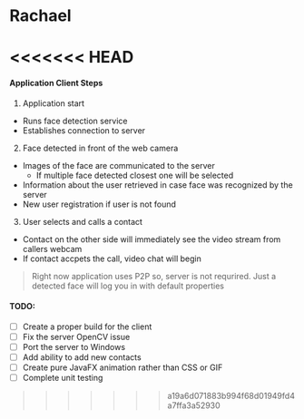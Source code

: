 # Rachael

<<<<<<< HEAD
=======
#### Application Client Steps

1. Application start
  + Runs face detection service
  + Establishes connection to server
2. Face detected in front of the web camera
  + Images of the face are communicated to the server
    - If multiple face detected closest one will be selected
  + Information about the user retrieved in case face was recognized by the server
  + New user registration if user is not found
3. User selects and calls a contact
  + Contact on the other side will immediately see the video stream from callers webcam
  + If contact accpets the call, video chat will begin

> Right now application uses P2P so, server is not requrired. Just a detected face will log you in with default properties

#### TODO:
- [ ] Create a proper build for the client
- [ ] Fix the server OpenCV issue
- [ ] Port the server to Windows
- [ ] Add ability to add new contacts
- [ ] Create pure JavaFX animation rather than CSS or GIF
- [ ] Complete unit testing
>>>>>>> a19a6d071883b994f68d01949fd4a7ffa3a52930
